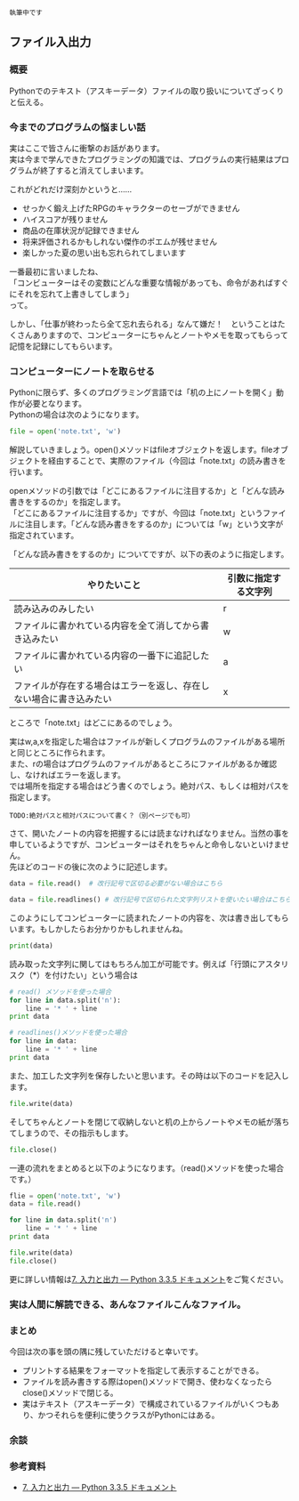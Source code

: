 ```
執筆中です
```

## ファイル入出力

### 概要
Pythonでのテキスト（アスキーデータ）ファイルの取り扱いについてざっくりと伝える。

### 今までのプログラムの悩ましい話
実はここで皆さんに衝撃のお話があります。  
実は今まで学んできたプログラミングの知識では、プログラムの実行結果はプログラムが終了すると消えてしまいます。

これがどれだけ深刻かというと……

* せっかく鍛え上げたRPGのキャラクターのセーブができません
* ハイスコアが残りません
* 商品の在庫状況が記録できません
* 将来評価されるかもしれない傑作のポエムが残せません
* 楽しかった夏の思い出も忘れられてしまいます

一番最初に言いましたね、  
「コンビューターはその変数にどんな重要な情報があっても、命令があればすぐにそれを忘れて上書きしてしまう」  
って。

しかし、「仕事が終わったら全て忘れ去られる」なんて嫌だ！　ということはたくさんありますので、コンピューターにちゃんとノートやメモを取ってもらって記憶を記録にしてもらいます。

### コンピューターにノートを取らせる
Pythonに限らず、多くのプログラミング言語では「机の上にノートを開く」動作が必要となります。  
Pythonの場合は次のようになります。

```py
file = open('note.txt', 'w')
```

解説していきましょう。open()メソッドはfileオブジェクトを返します。fileオブジェクトを経由することで、実際のファイル（今回は「note.txt」の読み書きを行います。

openメソッドの引数では「どこにあるファイルに注目するか」と「どんな読み書きをするのか」を指定します。  
「どこにあるファイルに注目するか」ですが、今回は「note.txt」というファイルに注目します。「どんな読み書きをするのか」については「w」という文字が指定されています。

「どんな読み書きをするのか」についてですが、以下の表のように指定します。

|やりたいこと|引数に指定する文字列|
|-----------|-----------------|
|読み込みのみしたい|r|
|ファイルに書かれている内容を全て消してから書き込みたい|w|
|ファイルに書かれている内容の一番下に追記したい|a|
|ファイルが存在する場合はエラーを返し、存在しない場合に書き込みたい|x|

ところで「note.txt」はどこにあるのでしょう。

実はw,a,xを指定した場合はファイルが新しくプログラムのファイルがある場所と同じところに作られます。  
また、rの場合はプログラムのファイルがあるところにファイルがあるか確認し、なければエラーを返します。  
では場所を指定する場合はどう書くのでしょう。絶対パス、もしくは相対パスを指定します。

```
TODO:絶対パスと相対パスについて書く？（別ページでも可）
```

さて、開いたノートの内容を把握するには読まなければなりません。当然の事を申しているようですが、コンピューターはそれをちゃんと命令しないといけません。  
先ほどのコードの後に次のように記述します。

```py
data = file.read()  # 改行記号で区切る必要がない場合はこちら

data = file.readlines() # 改行記号で区切られた文字列リストを使いたい場合はこちら
```

このようにしてコンピューターに読まれたノートの内容を、次は書き出してもらいます。もしかしたらお分かりかもしれませんね。

```py
print(data)
```

読み取った文字列に関してはもちろん加工が可能です。例えば「行頭にアスタリスク（*）を付けたい」という場合は

```py
# read() メソッドを使った場合
for line in data.split('n'):
    line = '* ' + line
print data

# readlines()メソッドを使った場合
for line in data:
    line = '* ' + line
print data
```

また、加工した文字列を保存したいと思います。その時は以下のコードを記入します。

```py
file.write(data)
```

そしてちゃんとノートを閉じて収納しないと机の上からノートやメモの紙が落ちてしまうので、その指示もします。

```py
file.close()
```

一連の流れをまとめると以下のようになります。（read()メソッドを使った場合です。）

```py
flie = open('note.txt', 'w')
data = file.read()

for line in data.split('n')
    line = '* ' + line
print data

file.write(data)
file.close()
```

更に詳しい情報は[7. 入力と出力 — Python 3.3.5 ドキュメント](http://docs.python.jp/3.3/tutorial/inputoutput.html#reading-and-writing-files)をご覧ください。

### 実は人間に解読できる、あんなファイルこんなファイル。

### まとめ
今回は次の事を頭の隅に残していただけると幸いです。

* プリントする結果をフォーマットを指定して表示することができる。
* ファイルを読み書きする際はopen()メソッドで開き、使わなくなったらclose()メソッドで閉じる。
* 実はテキスト（アスキーデータ）で構成されているファイルがいくつもあり、かつそれらを便利に使うクラスがPythonにはある。


### 余談

### 参考資料
* [7. 入力と出力 — Python 3.3.5 ドキュメント](http://docs.python.jp/3/tutorial/inputoutput.html)
